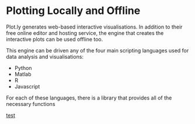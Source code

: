 # Plotting Locally and Offline

Plot.ly generates web-based interactive visualisations.  In addition to their free online editor and hosting service, the engine that creates the interactive plots can be used offline too.

This engine can be driven any of the four main scripting languages used for data analysis and visualisations:
* Python
* Matlab
* R
* Javascript

For each of these languages, there is a library that provides all of the necessary functions

[test](content/plotting_locally_and_offline/python/Setup.md)
